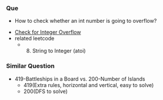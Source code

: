 ### Que
+ How to check whether an int number is going to overflow? 
* [Check for Integer Overflow](http://www.geeksforgeeks.org/check-for-integer-overflow/)
* related leetcode
   + 8. String to Integer (atoi)

### Similar Question
+ 419-Battleships in a Board vs. 200-Number of Islands
  + 419(Extra rules, horizontal and vertical, easy to solve)
  + 200(DFS to solve)
